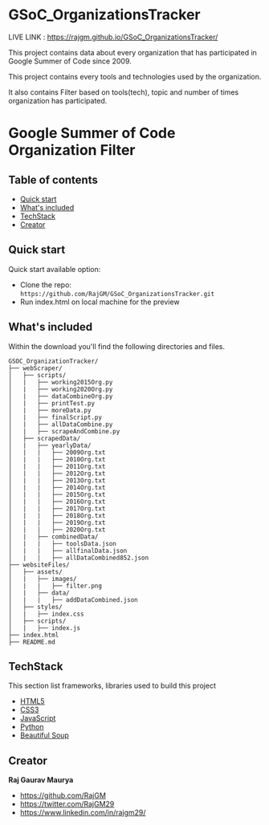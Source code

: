 # GSoC_OrganizationsTracker

LIVE LINK : https://rajgm.github.io/GSoC_OrganizationsTracker/

This project contains data about every organization that has participated in Google Summer of Code since 2009.

This project contains every tools and technologies used by the organization.

It also contains Filter based on tools(tech), topic and number of times organization has participated.

# Google Summer of Code Organization Filter 

## Table of contents

- [Quick start](#quick-start)
- [What's included](#whats-included)
- [TechStack](#TechStack)
- [Creator](#creator)

## Quick start

Quick start available option:

- Clone the repo: `https://github.com/RajGM/GSoC_OrganizationsTracker.git`
- Run index.html on local machine for the preview


## What's included
Within the download you'll find the following directories and files.

```text
GSOC_OrganizationTracker/
├── webScraper/
│   ├── scripts/
│   |   ├── working2015Org.py
│   |   ├── working2020Org.py
│   |   ├── dataCombineOrg.py
│   |   ├── printTest.py
│   |   ├── moreData.py
│   |   ├── finalScript.py
│   |   ├── allDataCombine.py
│   |   ├── scrapeAndCombine.py
│   ├── scrapedData/
│   |   ├── yearlyData/
│   |   |   ├── 2009Org.txt
│   |   |   ├── 2010Org.txt
│   |   |   ├── 2011Org.txt
│   |   |   ├── 2012Org.txt
│   |   |   ├── 2013Org.txt
│   |   |   ├── 2014Org.txt
│   |   |   ├── 2015Org.txt
│   |   |   ├── 2016Org.txt
│   |   |   ├── 2017Org.txt
│   |   |   ├── 2018Org.txt
│   |   |   ├── 2019Org.txt
│   |   |   ├── 2020Org.txt
│   |   ├── combinedData/
│   |   |   ├── toolsData.json
│   |   |   ├── allfinalData.json
│   |   |   ├── allDataCombined852.json
├── websiteFiles/
│   ├── assets/
│   |   ├── images/
│   |   |   ├── filter.png
│   |   ├── data/
│   |   |   ├── addDataCombined.json
│   ├── styles/
│   |   ├── index.css
│   ├── scripts/
│   |   ├── index.js
├── index.html
├── README.md
```

## TechStack
This section list frameworks, libraries used to build this project 

* [HTML5](https://html5.org/)
* [CSS3](https://www.w3.org/Style/CSS/Overview.en.html)
* [JavaScript](https://www.javascript.com/)
* [Python](https://docs.python.org/3/)
* [Beautiful Soup](https://www.crummy.com/software/BeautifulSoup/bs4/doc/)

## Creator

**Raj Gaurav Maurya**

- <https://github.com/RajGM>
- <https://twitter.com/RajGM29>
- <https://www.linkedin.com/in/rajgm29/>
